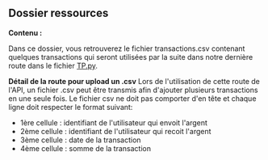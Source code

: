## Dossier ressources

**Contenu :**

Dans ce dossier, vous retrouverez le fichier transactions.csv contenant quelques transactions qui seront utilisées par la suite dans notre dernière route dans le fichier [TP.py](https://github.com/Naofel-eal/4A_SQR_CI-CD/blob/main/TP.py).

**Détail de la route pour upload un .csv** 
Lors de l'utilisation de cette route de l'API, un fichier .csv peut être transmis afin d'ajouter plusieurs transactions en une seule fois.
Le fichier csv ne doit pas comporter d'en tête et chaque ligne doit respecter le format suivant: 
- 1ère cellule : identifiant de l'utilisateur qui envoit l'argent
- 2ème cellule : identifiant de l'utilisateur qui recoit l'argent
- 3ème cellule : date de la transaction
- 4ème cellule : somme de la transaction
